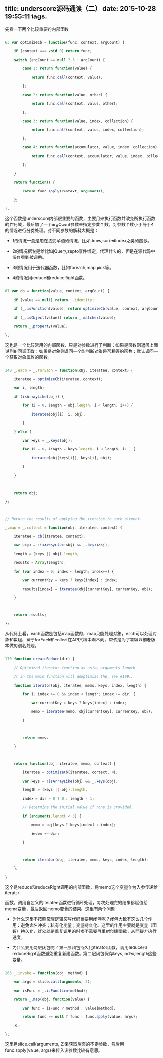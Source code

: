 title: underscore源码通读（二）
date: 2015-10-28 19:55:11
tags:
---

先看一下两个比较重要的内部函数



```javascript

63 var optimizeCb = function(func, context, argCount) {

    if (context === void 0) return func; 

    switch (argCount == null ? 3 : argCount) { 

        case 1: return function(value) { 

            return func.call(context, value); 

        }; 

        case 2: return function(value, other) { 

            return func.call(context, value, other); 

        }; 

        case 3: return function(value, index, collection) { 

            return func.call(context, value, index, collection); 

        }; 

        case 4: return function(accumulator, value, index, collection) { 

            return func.call(context, accumulator, value, index, collection); 

        }; 

    } 

    return function() { 

        return func.apply(context, arguments); 

    }; 

};

```

<!-- more --> 

这个函数是underscore内部很重要的函数，主要用来执行函数并改变所执行函数的作用域，最后加了一个argCount参数来指定参数个数，对参数个数小于等于4的情况进行分类处理。对不同参数的解释大概是：



- 1的情况一般是用在接受单值的情况，比如times,sortedIndex之类的函数。

- 2的情况据说是给比如jQuery,zepto事件绑定，代理什么的，但是在源代码中没有看到被调用。

- 3的情况用于迭代器函数，比如foreach,map,pick等。

- 4的情况用reduce和reduceRight函数。



```javascript

87 var cb = function(value, context, argCount) {

    if (value == null) return _.identity;

    if (_.isFunction(value)) return optimizeCb(value, context, argCount);

    if (_.isObject(value)) return _.matcher(value);

    return _.property(value);

};

```



这也是一个比较常用的内部函数，只是对参数进行了判断：如果是函数则返回上面说到的回调函数；如果是对象则返回一个能判断对象是否相等的函数；默认返回一个获取对象属性的函数。



```javascript

140 _.each = _.forEach = function(obj, iteratee, context) {

    iteratee = optimizeCb(iteratee, context);

    var i, length;

    if (isArrayLike(obj)) {

        for (i = 0, length = obj.length; i < length; i++) {

            iteratee(obj[i], i, obj);

        }

    } else {

        var keys = _.keys(obj);

        for (i = 0, length = keys.length; i < length; i++) {

            iteratee(obj[keys[i]], keys[i], obj);

        }

    }

    

    return obj;

};



// Return the results of applying the iteratee to each element.

_.map = _.collect = function(obj, iteratee, context) {

    iteratee = cb(iteratee, context);

    var keys = !isArrayLike(obj) && _.keys(obj),

    length = (keys || obj).length,

    results = Array(length);

    for (var index = 0; index < length; index++) {

        var currentKey = keys ? keys[index] : index;

        results[index] = iteratee(obj[currentKey], currentKey, obj);

    }



    return results;

};

```



从代码上看，each函数是包括map函数的，map只能处理对象，each可以处理对象和数组。至于forEach和collect在API文档中看不到，应该是为了兼容以前老版本做的别名处理。



```javascript

170 function createReduce(dir) {

    // Optimized iterator function as using arguments.length

    // in the main function will deoptimize the, see #1991.

    function iterator(obj, iteratee, memo, keys, index, length) {

        for (; index >= 0 && index < length; index += dir) {

            var currentKey = keys ? keys[index] : index;

            memo = iteratee(memo, obj[currentKey], currentKey, obj);

        }



        return memo;

    }



    return function(obj, iteratee, memo, context) {

        iteratee = optimizeCb(iteratee, context, 4);

        var keys = !isArrayLike(obj) && _.keys(obj),

        length = (keys || obj).length,

        index = dir > 0 ? 0 : length - 1;

        // Determine the initial value if none is provided.

        if (arguments.length < 3) {

            memo = obj[keys ? keys[index] : index];

            index += dir;

        }

        

        return iterator(obj, iteratee, memo, keys, index, length);

    };

}

```



这个是reduce和reduceRight调用的内部函数，将memo这个变量作为入参传递给iterator

函数，调用自定义的iteratee函数进行循环处理，每次处理完的结果都赋值给memo变量，最后返回memo变量的结果。这里有两个问题



- 为什么这里不按照常理逻辑来写代码而要用闭包呢？闭包大致有这么几个作用：避免命名冲突；私有化变量；变量持久化。这里的作用主要就是变量（函数）持久化，好处就是重复调用的时候不需要再重新创建函数，从而提升执行速度。

- 为什么要用两层闭包呢？第一层闭包持久化iterator函数，调用reduce和reduceRight函数避免重复新建函数。第二层闭包保存keys,index,length这些变量。



```javascript

263 _.invoke = function(obj, method) {

    var args = slice.call(arguments, 2);

    var isFunc = _.isFunction(method);

    return _.map(obj, function(value) {

        var func = isFunc ? method : value[method];

        return func == null ? func : func.apply(value, args);

    });

};

```



这里用slice.call(arguments, 2)来获取后面的不定参数，然后用func.apply(value, args)来传入该参数比较有意思。